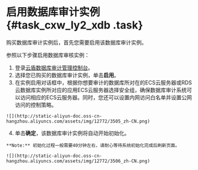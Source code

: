 # 启用数据库审计实例 {#task_cxw_ly2_xdb .task}

购买数据库审计实例后，首先您需要启用该数据库审计实例。

参照以下步骤启用数据库审核实例：

1.   登录[云盾数据库审计管理控制台](https://yundun.console.aliyun.com/?p=dbaudit)。 
2.   选择您已购买的数据库审计实例，单击**启用**。 
3.   在实例启用对话框中，根据你想要审计的数据库所对在的ECS云服务器或RDS云数据库实例所对应的应用ECS云服务器选择安全组，确保数据库审计系统可以访问相应的ECS云服务器。同时，您还可以设置内网访问白名单并设置公网访问的控制策略。 

    ![](http://static-aliyun-doc.oss-cn-hangzhou.aliyuncs.com/assets/img/12772/3505_zh-CN.png)

4.   单击**确定**，该数据库审计实例将自动开始初始化。 

    **Note:** 初始化过程一般需要40分钟左右，请耐心等待系统初始化完成后刷新页面。

    ![](http://static-aliyun-doc.oss-cn-hangzhou.aliyuncs.com/assets/img/12772/3506_zh-CN.png)


